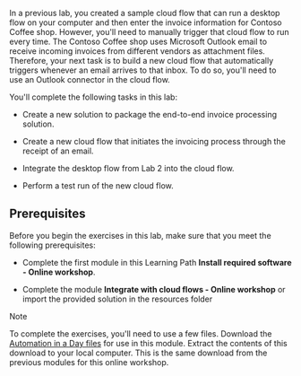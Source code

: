 In a previous lab, you created a sample cloud flow that can run a desktop flow on your computer and then enter the invoice information for Contoso Coffee shop. However, you'll need to manually trigger that cloud flow to run every time. The Contoso Coffee shop uses Microsoft Outlook email to receive incoming invoices from different vendors as attachment files. Therefore, your next task is to build a new cloud flow that automatically triggers whenever an email arrives to that inbox. To do so, you'll need to use an Outlook connector in the cloud flow.

You'll complete the following tasks in this lab:

-   Create a new solution to package the end-to-end invoice processing solution.

-   Create a new cloud flow that initiates the invoicing process through the receipt of an email.

-   Integrate the desktop flow from Lab 2 into the cloud flow.

-   Perform a test run of the new cloud flow.

## Prerequisites
Before you begin the exercises in this lab, make sure that you meet the following prerequisites:

- Complete the first module in this Learning Path **Install required software - Online workshop**.

- Complete the module **Integrate with cloud flows - Online workshop** or import the provided solution in the resources folder

> [!NOTE]
> To complete the exercises, you'll need to use a few
> files. Download the [Automation in a Day files](https://pahandsonlab.blob.core.windows.net/documents/AutomationIAD-Learn-student-files.zip)
> for use in this module. Extract the contents of this download to your local computer. This is the same download from the previous modules for this online workshop.
